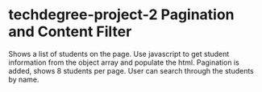 # techdegree-project-2 Pagination and Content Filter
Shows a list of students on the page. Use javascript to get student information from the object array and populate the html. 
Pagination is added, shows 8 students per page. User can search through the students by name. 

